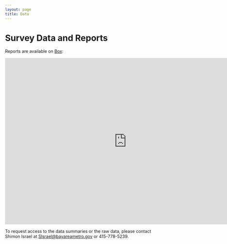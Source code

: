 ```yaml
---
layout: page
title: Data
---
```


# Survey Data and Reports

Reports are available on [Box](https://mtcdrive.box.com/v/onboard-survey-reports):

<iframe src="https://mtcdrive.app.box.com/embed/s/7a4ro4z4ngpk8ywlj395agydol5evuuu?sortColumn=date&showParentPath=false" width="800" height="550" frameborder="0" allowfullscreen webkitallowfullscreen msallowfullscreen></iframe>

To request access to the data summaries or the raw data, please contact Shimon Israel at <a href="mailto:SIsrael@bayareametro.gov">SIsrael@bayareametro.gov</a> or 415-778-5239. 